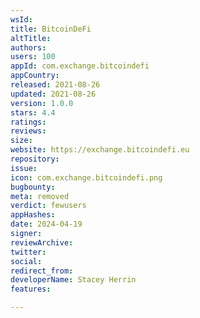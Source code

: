 ```yaml
---
wsId: 
title: BitcoinDeFi
altTitle: 
authors: 
users: 100
appId: com.exchange.bitcoindefi
appCountry: 
released: 2021-08-26
updated: 2021-08-26
version: 1.0.0
stars: 4.4
ratings: 
reviews: 
size: 
website: https://exchange.bitcoindefi.eu
repository: 
issue: 
icon: com.exchange.bitcoindefi.png
bugbounty: 
meta: removed
verdict: fewusers
appHashes: 
date: 2024-04-19
signer: 
reviewArchive: 
twitter: 
social: 
redirect_from: 
developerName: Stacey Herrin
features: 

---
```


